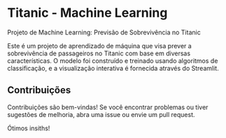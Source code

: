 # Titanic - Machine Learning
 Projeto de Machine Learning: Previsão de Sobrevivência no Titanic

 Este é um projeto de aprendizado de máquina que visa prever a sobrevivência de passageiros no Titanic com base em diversas características. O modelo foi construído e treinado usando algoritmos de classificação, e a visualização interativa é fornecida através do Streamlit.


## Contribuições
Contribuições são bem-vindas! Se você encontrar problemas ou tiver sugestões de melhoria, abra uma issue ou envie um pull request.

Ótimos insiths!